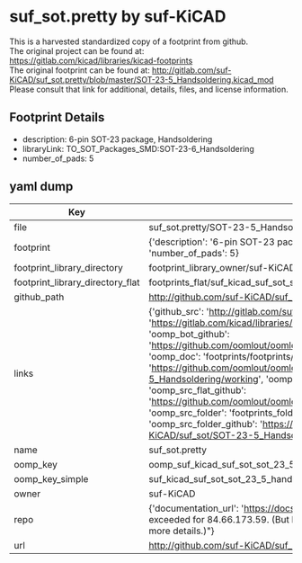 # suf_sot.pretty by suf-KiCAD  
This is a harvested standardized copy of a footprint from github.  
The original project can be found at:  
https://gitlab.com/kicad/libraries/kicad-footprints  
The original footprint can be found at:
http://gitlab.com/suf-KiCAD/suf_sot.pretty/blob/master/SOT-23-5_Handsoldering.kicad_mod
Please consult that link for additional, details, files, and license information.  
## Footprint Details
* description: 6-pin SOT-23 package, Handsoldering  
* libraryLink: TO_SOT_Packages_SMD:SOT-23-6_Handsoldering  
* number_of_pads: 5  
## yaml dump  
| Key | Value |  
| --- | --- |  
| file | suf_sot.pretty/SOT-23-5_Handsoldering.kicad_mod |  
| footprint | {'description': '6-pin SOT-23 package, Handsoldering', 'libraryLink': 'TO_SOT_Packages_SMD:SOT-23-6_Handsoldering', 'number_of_pads': 5} |  
| footprint_library_directory | footprint_library_owner/suf-KiCAD_suf_sot.pretty |  
| footprint_library_directory_flat | footprints_flat/suf_kicad_suf_sot_sot_23_5_handsoldering/working |  
| github_path | http://github.com/suf-KiCAD/suf_sot.pretty/blob/master/SOT-23-5_Handsoldering.kicad_mod |  
| links | {'github_src': 'http://gitlab.com/suf-KiCAD/suf_sot.pretty/blob/master/SOT-23-5_Handsoldering.kicad_mod', 'github_src_repo': 'https://gitlab.com/kicad/libraries/kicad-footprints', 'oomp_bot': 'footprints/suf_kicad_suf_sot_sot_23_5_handsoldering/working', 'oomp_bot_github': 'https://github.com/oomlout/oomlout_oomp_footprint_bot/tree/main/footprints/suf_kicad_suf_sot_sot_23_5_handsoldering/working', 'oomp_doc': 'footprints/footprints/suf-KiCAD/suf_sot/SOT-23-5_Handsoldering/working/', 'oomp_doc_github': 'https://github.com/oomlout/oomlout_oomp_footprint_doc/tree/main/footprints/footprints/suf-KiCAD/suf_sot/SOT-23-5_Handsoldering/working', 'oomp_src_flat': 'footprints_flat/footprints_flat/suf_kicad_suf_sot_sot_23_5_handsoldering/working', 'oomp_src_flat_github': 'https://github.com/oomlout/oomlout_oomp_footprint_src/tree/main/footprints_flat/suf_kicad_suf_sot_sot_23_5_handsoldering/working', 'oomp_src_folder': 'footprints_folder/footprints_folder/suf-KiCAD/suf_sot/SOT-23-5_Handsoldering/working', 'oomp_src_folder_github': 'https://github.com/oomlout/oomlout_oomp_footprint_src/tree/main/footprints_folder/suf-KiCAD/suf_sot/SOT-23-5_Handsoldering/working'} |  
| name | suf_sot.pretty |  
| oomp_key | oomp_suf_kicad_suf_sot_sot_23_5_handsoldering |  
| oomp_key_simple | suf_kicad_suf_sot_sot_23_5_handsoldering |  
| owner | suf-KiCAD |  
| repo | {'documentation_url': 'https://docs.github.com/rest/overview/resources-in-the-rest-api#rate-limiting', 'message': "API rate limit exceeded for 84.66.173.59. (But here's the good news: Authenticated requests get a higher rate limit. Check out the documentation for more details.)"} |  
| url | http://github.com/suf-KiCAD/suf_sot.pretty |  

